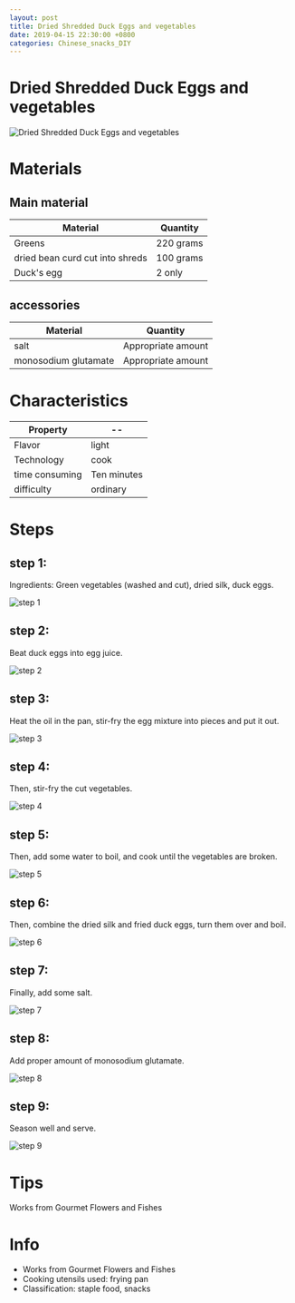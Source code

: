 ```yaml
---
layout: post
title: Dried Shredded Duck Eggs and vegetables
date: 2019-04-15 22:30:00 +0800
categories: Chinese_snacks_DIY
---
```


# Dried Shredded Duck Eggs and vegetables

![Dried Shredded Duck Eggs and vegetables]({{site.baseurl}}/img/426714/426714.jpg)

# Materials


## Main material

Material|Quantity
--|--
Greens|220 grams
dried bean curd cut into shreds|100 grams
Duck's egg|2 only

## accessories

Material|Quantity
--|--
salt|Appropriate amount
monosodium glutamate|Appropriate amount

# Characteristics

Property|--
--|--
Flavor|light
Technology|cook
time consuming|Ten minutes
difficulty|ordinary

# Steps

## step 1:

Ingredients: Green vegetables (washed and cut), dried silk, duck eggs.

![step 1]({{site.baseurl}}/img/426714/1.jpg)

## step 2:

Beat duck eggs into egg juice.

![step 2]({{site.baseurl}}/img/426714/2.jpg)

## step 3:

Heat the oil in the pan, stir-fry the egg mixture into pieces and put it out.

![step 3]({{site.baseurl}}/img/426714/3.jpg)

## step 4:

Then, stir-fry the cut vegetables.

![step 4]({{site.baseurl}}/img/426714/4.jpg)

## step 5:

Then, add some water to boil, and cook until the vegetables are broken.

![step 5]({{site.baseurl}}/img/426714/5.jpg)

## step 6:

Then, combine the dried silk and fried duck eggs, turn them over and boil.

![step 6]({{site.baseurl}}/img/426714/6.jpg)

## step 7:

Finally, add some salt.

![step 7]({{site.baseurl}}/img/426714/7.jpg)

## step 8:

Add proper amount of monosodium glutamate.

![step 8]({{site.baseurl}}/img/426714/8.jpg)

## step 9:

Season well and serve.

![step 9]({{site.baseurl}}/img/426714/9.jpg)

# Tips

Works from Gourmet Flowers and Fishes

# Info

- Works from Gourmet Flowers and Fishes
- Cooking utensils used: frying pan
- Classification: staple food, snacks